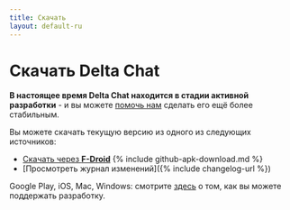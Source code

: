 ```yaml
---
title: Скачать
layout: default-ru
---
```


# Скачать Delta Chat

**В настоящее время Delta Chat находится в стадии активной разработки** - и вы можете [помочь нам](contribute) сделать его ещё более стабильным.

Вы можете скачать текущую версию из одного из следующих источников:

* [Скачать через **F-Droid**](https://f-droid.org/app/com.b44t.messenger)
{% include github-apk-download.md %}
* [Просмотреть журнал изменений]({% include changelog-url %})

Google Play, iOS, Mac, Windows: смотрите [здесь](contribute) о том, как вы можете поддержать разработку.
